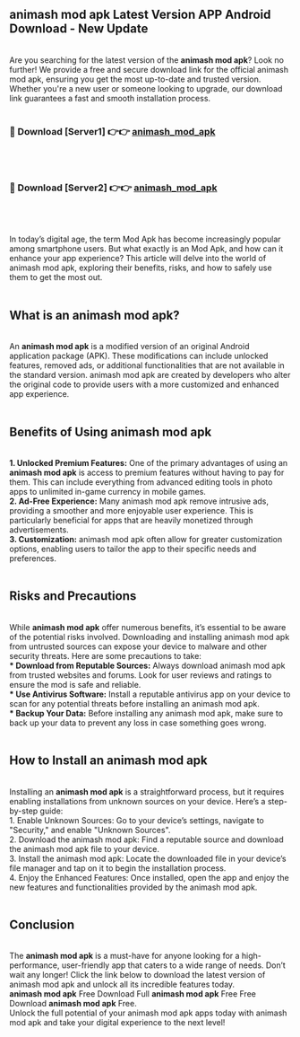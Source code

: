 ## animash mod apk Latest Version APP Android Download - New Update
<br>
Are you searching for the latest version of the <strong>animash mod apk</strong>? Look no further! We provide a free and secure download link for the official animash mod apk, ensuring you get the most up-to-date and trusted version. Whether you're a new user or someone looking to upgrade, our download link guarantees a fast and smooth installation process.
<br>
<br>
<h3>🔴 Download [Server1] 👉👉 <a href="https://modyolo.store/animash+mod+apk">animash_mod_apk</a></h3><br>
<br>
<h3>🔴 Download [Server2] 👉👉 <a href="https://modyolo.store/animash+mod+apk">animash_mod_apk</a></h3><br>
<br>
<br>
In today’s digital age, the term Mod Apk has become increasingly popular among smartphone users. But what exactly is an Mod Apk, and how can it enhance your app experience? This article will delve into the world of animash mod apk, exploring their benefits, risks, and how to safely use them to get the most out.
<br>
<br>
<h2>What is an animash mod apk?</h2>
<br>
An <strong>animash mod apk</strong> is a modified version of an original Android application package (APK). These modifications can include unlocked features, removed ads, or additional functionalities that are not available in the standard version. animash mod apk are created by developers who alter the original code to provide users with a more customized and enhanced app experience.
<br>
<br>
<h2>Benefits of Using animash mod apk</h2>
<br>
<strong> 1. Unlocked Premium Features:</strong> One of the primary advantages of using an <strong>animash mod apk</strong> is access to premium features without having to pay for them. This can include everything from advanced editing tools in photo apps to unlimited in-game currency in mobile games.
<br>
<strong> 2. Ad-Free Experience:</strong> Many animash mod apk remove intrusive ads, providing a smoother and more enjoyable user experience. This is particularly beneficial for apps that are heavily monetized through advertisements.
<br>
<strong> 3. Customization:</strong> animash mod apk often allow for greater customization options, enabling users to tailor the app to their specific needs and preferences.
<br>
<br>
<h2>Risks and Precautions</h2>
<br>
While <strong>animash mod apk</strong> offer numerous benefits, it’s essential to be aware of the potential risks involved. Downloading and installing animash mod apk from untrusted sources can expose your device to malware and other security threats. Here are some precautions to take:
<br>
<strong> * Download from Reputable Sources:</strong> Always download animash mod apk from trusted websites and forums. Look for user reviews and ratings to ensure the mod is safe and reliable.
<br>
<strong> * Use Antivirus Software:</strong> Install a reputable antivirus app on your device to scan for any potential threats before installing an animash mod apk.
<br>
<strong> * Backup Your Data:</strong> Before installing any animash mod apk, make sure to back up your data to prevent any loss in case something goes wrong.
<br>
<br>
<h2>How to Install an animash mod apk</h2>
<br>
Installing an <strong>animash mod apk</strong> is a straightforward process, but it requires enabling installations from unknown sources on your device. Here’s a step-by-step guide:
<br>
 1. Enable Unknown Sources: Go to your device’s settings, navigate to "Security," and enable "Unknown Sources".
<br>
 2. Download the animash mod apk: Find a reputable source and download the animash mod apk file to your device.
<br>
 3. Install the animash mod apk: Locate the downloaded file in your device’s file manager and tap on it to begin the installation process.
<br>
 4. Enjoy the Enhanced Features: Once installed, open the app and enjoy the new features and functionalities provided by the animash mod apk.
<br>
<br>
<h2><strong>Conclusion</strong></h2>
<br>
The <strong>animash mod apk</strong> is a must-have for anyone looking for a high-performance, user-friendly app that caters to a wide range of needs. Don’t wait any longer! Click the link below to download the latest version of animash mod apk and unlock all its incredible features today.
<br>
<strong>animash mod apk</strong> Free Download Full <strong>animash mod apk</strong> Free Free Download <strong>animash mod apk</strong> Free.
<br>
Unlock the full potential of your animash mod apk apps today with animash mod apk and take your digital experience to the next level!